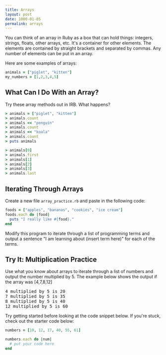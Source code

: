 ```yaml
---
title: Arrays
layout: post
date: 1000-01-05
permalink: arrays
---
```


You can think of an array in Ruby as a box that can hold things: integers, strings, floats, other arrays, etc. It's a container for other elements. The elements are contained by straight brackets and separated by commas. Any number of elements can be put in an array.

Here are some examples of arrays:

```ruby
animals = ["piglet", "kitten"]
my_numbers = [1,2,3,4,5]
```

## What Can I Do With an Array?

Try these array methods out in IRB. What happens? 

```ruby
> animals = ["piglet", "kitten"]
> animals.count
> animals << "penguin"
> animals.count
> animals << "koala"
> animals.count
> puts animals

> animals[0]
> animals.first
> animals[1]
> animals[2]
> animals[3]
> animals.last
```

## Iterating Through Arrays

Create a new file `array_practice.rb` and paste in the following code:

```ruby
foods = ["apples", "bananas", "cookies", "ice cream"]
foods.each do |food|
  puts "I really like #{food}."
end
```

Modify this program to iterate through a list of programming terms and output a sentence "I am learning about (insert term here)" for each of the terms.


<div class="try-it">
<h2>Try It: Multiplication Practice</h2>

<p>Use what you know about arrays to iterate through a list of numbers and output the number multiplied by 5. The example below shows the output if the array was [4,7,8,12]</p>

<pre>4 multiplied by 5 is 20
7 multiplied by 5 is 35
8 multiplied by 5 is 40
12 multiplied by 5 is 60</pre>
Try getting started before looking at the code snippet below.</b> If you're stuck, check out the starter code below:
</div>

```ruby
numbers = [10, 12, 17, 40, 55, 61]

numbers.each do |num|
  # put your code here
end
```

